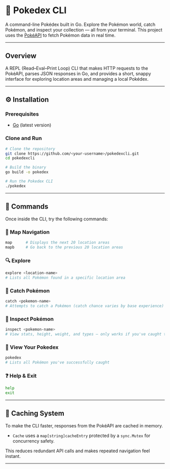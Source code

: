 # 🧭 Pokedex CLI

A command-line Pokédex built in Go. Explore the Pokémon world, catch Pokémon, and inspect your collection — all from your terminal. This project uses the [PokéAPI](https://pokeapi.co) to fetch Pokémon data in real time.

---

## Overview

A REPL (Read–Eval–Print Loop) CLI that makes HTTP requests to the PokéAPI, parses JSON responses in Go, and provides a short, snappy interface for exploring location areas and managing a local Pokédex.

---

## ⚙️ Installation

### Prerequisites
- [Go](https://go.dev/dl/) (latest version)

### Clone and Run
```bash
# Clone the repository
git clone https://github.com/<your-username>/pokedexcli.git
cd pokedexcli

# Build the binary
go build -o pokedex

# Run the Pokedex CLI
./pokedex
```

---

## 💬 Commands

Once inside the CLI, try the following commands:

### 📍 Map Navigation
```bash
map      # Displays the next 20 location areas
mapb     # Go back to the previous 20 location areas
```

### 🔍 Explore
```bash
explore <location-name>
# Lists all Pokémon found in a specific location area
```

### 🎯 Catch Pokémon
```bash
catch <pokemon-name>
# Attempts to catch a Pokémon (catch chance varies by base experience)
```

### 🧾 Inspect Pokémon
```bash
inspect <pokemon-name>
# View stats, height, weight, and types — only works if you've caught the Pokémon
```

### 📖 View Your Pokedex
```bash
pokedex
# Lists all Pokémon you've successfully caught
```

### ❓ Help & Exit
```bash
help
exit
```

---

## 🚀 Caching System

To make the CLI faster, responses from the PokéAPI are cached in memory.
- `Cache` uses a `map[string]cacheEntry` protected by a `sync.Mutex` for concurrency safety.

This reduces redundant API calls and makes repeated navigation feel instant.

---
